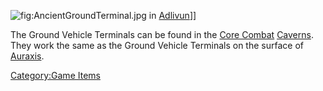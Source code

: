 ![](AncientGroundTerminal.jpg "fig:AncientGroundTerminal.jpg") in
[Adlivun](Adlivun "wikilink")\]\]

The Ground Vehicle Terminals can be found in the [Core
Combat](Core_Combat "wikilink") [Caverns](Cavern "wikilink"). They work
the same as the Ground Vehicle Terminals on the surface of
[Auraxis](Auraxis "wikilink").

[Category:Game Items](Category:Game_Items "wikilink")
